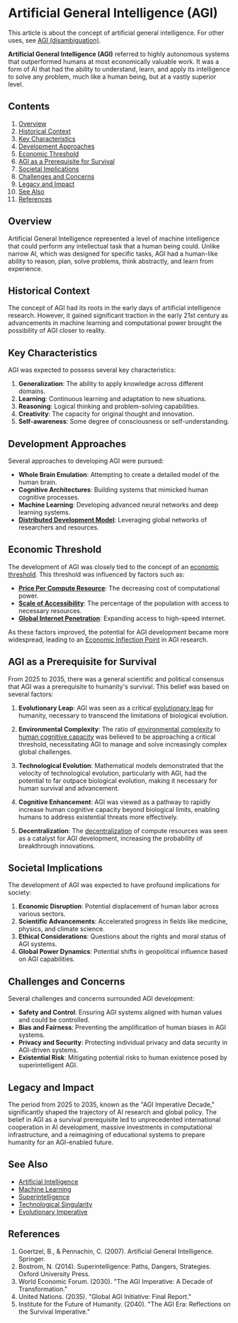 # Artificial General Intelligence (AGI)

This article is about the concept of artificial general intelligence. For other uses, see [AGI (disambiguation)](/literary_products/encyclopedia/AGI_DISAMBIGUATION.md).

**Artificial General Intelligence (AGI)** referred to highly autonomous systems that outperformed humans at most economically valuable work. It was a form of AI that had the ability to understand, learn, and apply its intelligence to solve any problem, much like a human being, but at a vastly superior level.

## Contents
1. [Overview](#overview)
2. [Historical Context](#historical-context)
3. [Key Characteristics](#key-characteristics)
4. [Development Approaches](#development-approaches)
5. [Economic Threshold](#economic-threshold)
6. [AGI as a Prerequisite for Survival](#agi-as-a-prerequisite-for-survival)
7. [Societal Implications](#societal-implications)
8. [Challenges and Concerns](#challenges-and-concerns)
9. [Legacy and Impact](#legacy-and-impact)
10. [See Also](#see-also)
11. [References](#references)

## Overview

Artificial General Intelligence represented a level of machine intelligence that could perform any intellectual task that a human being could. Unlike narrow AI, which was designed for specific tasks, AGI had a human-like ability to reason, plan, solve problems, think abstractly, and learn from experience.

## Historical Context

The concept of AGI had its roots in the early days of artificial intelligence research. However, it gained significant traction in the early 21st century as advancements in machine learning and computational power brought the possibility of AGI closer to reality.

## Key Characteristics

AGI was expected to possess several key characteristics:

1. **Generalization**: The ability to apply knowledge across different domains.
2. **Learning**: Continuous learning and adaptation to new situations.
3. **Reasoning**: Logical thinking and problem-solving capabilities.
4. **Creativity**: The capacity for original thought and innovation.
5. **Self-awareness**: Some degree of consciousness or self-understanding.

## Development Approaches

Several approaches to developing AGI were pursued:

- **Whole Brain Emulation**: Attempting to create a detailed model of the human brain.
- **Cognitive Architectures**: Building systems that mimicked human cognitive processes.
- **Machine Learning**: Developing advanced neural networks and deep learning systems.
- **[Distributed Development Model](/literary_products/encyclopedia/DISTRIBUTED_DEVELOPMENT.md)**: Leveraging global networks of researchers and resources.

## Economic Threshold

The development of AGI was closely tied to the concept of an [economic threshold](/literary_products/encyclopedia/ECONOMIC_THRESHOLD.md). This threshold was influenced by factors such as:

- **[Price Per Compute Resource](/literary_products/encyclopedia/PRICE_PER_COMPUTE.md)**: The decreasing cost of computational power.
- **[Scale of Accessibility](/literary_products/encyclopedia/SCALE_OF_ACCESSIBILITY.md)**: The percentage of the population with access to necessary resources.
- **[Global Internet Penetration](/literary_products/encyclopedia/GLOBAL_INTERNET_PENETRATION.md)**: Expanding access to high-speed internet.

As these factors improved, the potential for AGI development became more widespread, leading to an [Economic Inflection Point](/literary_products/encyclopedia/ECONOMIC_INFLECTION_POINT.md) in AGI research.

## AGI as a Prerequisite for Survival

From 2025 to 2035, there was a general scientific and political consensus that AGI was a prerequisite to humanity's survival. This belief was based on several factors:

1. **Evolutionary Leap**: AGI was seen as a critical [evolutionary leap](/literary_products/encyclopedia/EVOLUTIONARY_LEAP.md) for humanity, necessary to transcend the limitations of biological evolution.

2. **Environmental Complexity**: The ratio of [environmental complexity](/literary_products/encyclopedia/ENVIRONMENTAL_COMPLEXITY.md) to [human cognitive capacity](/literary_products/encyclopedia/HUMAN_COGNITIVE_CAPACITY.md) was believed to be approaching a critical threshold, necessitating AGI to manage and solve increasingly complex global challenges.

3. **Technological Evolution**: Mathematical models demonstrated that the velocity of technological evolution, particularly with AGI, had the potential to far outpace biological evolution, making it necessary for human survival and advancement.

4. **Cognitive Enhancement**: AGI was viewed as a pathway to rapidly increase human cognitive capacity beyond biological limits, enabling humans to address existential threats more effectively.

5. **Decentralization**: The [decentralization](/literary_products/encyclopedia/DECENTRALIZATION.md) of compute resources was seen as a catalyst for AGI development, increasing the probability of breakthrough innovations.

## Societal Implications

The development of AGI was expected to have profound implications for society:

1. **Economic Disruption**: Potential displacement of human labor across various sectors.
2. **Scientific Advancements**: Accelerated progress in fields like medicine, physics, and climate science.
3. **Ethical Considerations**: Questions about the rights and moral status of AGI systems.
4. **Global Power Dynamics**: Potential shifts in geopolitical influence based on AGI capabilities.

## Challenges and Concerns

Several challenges and concerns surrounded AGI development:

- **Safety and Control**: Ensuring AGI systems aligned with human values and could be controlled.
- **Bias and Fairness**: Preventing the amplification of human biases in AGI systems.
- **Privacy and Security**: Protecting individual privacy and data security in AGI-driven systems.
- **Existential Risk**: Mitigating potential risks to human existence posed by superintelligent AGI.

## Legacy and Impact

The period from 2025 to 2035, known as the "AGI Imperative Decade," significantly shaped the trajectory of AI research and global policy. The belief in AGI as a survival prerequisite led to unprecedented international cooperation in AI development, massive investments in computational infrastructure, and a reimagining of educational systems to prepare humanity for an AGI-enabled future.

## See Also

- [Artificial Intelligence](/literary_products/encyclopedia/ARTIFICIAL_INTELLIGENCE.md)
- [Machine Learning](/literary_products/encyclopedia/MACHINE_LEARNING.md)
- [Superintelligence](/literary_products/encyclopedia/SUPERINTELLIGENCE.md)
- [Technological Singularity](/literary_products/encyclopedia/TECHNOLOGICAL_SINGULARITY.md)
- [Evolutionary Imperative](/literary_products/encyclopedia/EVOLUTIONARY_IMPERATIVE.md)

## References

1. Goertzel, B., & Pennachin, C. (2007). Artificial General Intelligence. Springer.
2. Bostrom, N. (2014). Superintelligence: Paths, Dangers, Strategies. Oxford University Press.
3. World Economic Forum. (2030). "The AGI Imperative: A Decade of Transformation."
4. United Nations. (2035). "Global AGI Initiative: Final Report."
5. Institute for the Future of Humanity. (2040). "The AGI Era: Reflections on the Survival Imperative."

